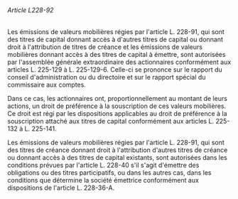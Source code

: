###### Article L228-92

Les émissions de valeurs mobilières régies par l'article L. 228-91, qui sont des titres de capital donnant accès à d'autres titres de capital ou donnant droit à l'attribution de titres de créance et les émissions de valeurs mobilières donnant accès à des titres de capital à émettre, sont autorisées par l'assemblée générale extraordinaire des actionnaires conformément aux articles L. 225-129 à L. 225-129-6. Celle-ci se prononce sur le rapport du conseil d'administration ou du directoire et sur le rapport spécial du commissaire aux comptes.

Dans ce cas, les actionnaires ont, proportionnellement au montant de leurs actions, un droit de préférence à la souscription de ces valeurs mobilières. Ce droit est régi par les dispositions applicables au droit de préférence à la souscription attaché aux titres de capital conformément aux articles L. 225-132 à L. 225-141.

Les émissions de valeurs mobilières régies par l'article L. 228-91, qui sont des titres de créance donnant droit à l'attribution d'autres titres de créance ou donnant accès à des titres de capital existants, sont autorisées dans les conditions prévues par l'article L. 228-40 s'il s'agit d'émettre des obligations ou des titres participatifs, ou dans les autres cas, dans les conditions que détermine la société émettrice conformément aux dispositions de l'article L. 228-36-A.

